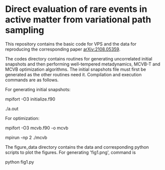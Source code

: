 # Direct evaluation of rare events in active matter from variational path sampling
This repository contains the basic code for VPS and the data for reproducing the corresponding paper [arXiv:2108.05359](arxiv.org/abs/2108.05359).

The codes directory contains routines for generating uncorrelated initial snapshots and then performing well-tempered metadynamics, MCVB-T and MCVB optimization algorithms. The initial snapshots file must first be generated as the other routines need it. Compilation and execution commands are as follows.

For generating initial snapshots:

mpifort -O3 initialize.f90

./a.out

For optimization:

mpifort -O3 mcvb.f90 -o mcvb

mpirun -np 2 ./mcvb

The figure_data directory contains the data and corresponding python scripts to plot the figures. For generating 'fig1.png', command is 

python fig1.py
